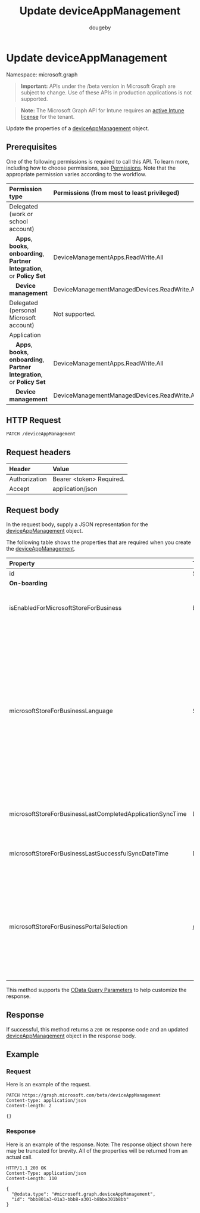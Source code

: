 ﻿---
title: "Update deviceAppManagement"
description: "Update the properties of a deviceAppManagement object."
author: "dougeby"
localization_priority: Normal
ms.prod: "intune"
doc_type: apiPageType
---

# Update deviceAppManagement

Namespace: microsoft.graph

> **Important:** APIs under the /beta version in Microsoft Graph are subject to change. Use of these APIs in production applications is not supported.

> **Note:** The Microsoft Graph API for Intune requires an [active Intune license](https://go.microsoft.com/fwlink/?linkid=839381) for the tenant.

Update the properties of a [deviceAppManagement](../resources/intune-shared-deviceappmanagement.md) object.

## Prerequisites

One of the following permissions is required to call this API. To learn more, including how to choose permissions, see [Permissions](/graph/permissions-reference).  Note that the appropriate permission varies according to the workflow.

| Permission type                                                                               | Permissions (from most to least privileged)  |
| :-------------------------------------------------------------------------------------------- | :------------------------------------------- |
| Delegated (work or school account)                                                            |                                              |
| &nbsp; &nbsp; **Apps**, **books**, **onboarding**, **Partner Integration**, or **Policy Set** | DeviceManagementApps.ReadWrite.All           |
| &nbsp; &nbsp; **Device management**                                                           | DeviceManagementManagedDevices.ReadWrite.All |
| Delegated (personal Microsoft account)                                                        | Not supported.                               |
| Application                                                                                   |                                              |
| &nbsp; &nbsp; **Apps**, **books**, **onboarding**, **Partner Integration**, or **Policy Set** | DeviceManagementApps.ReadWrite.All           |
| &nbsp; &nbsp; **Device management**                                                           | DeviceManagementManagedDevices.ReadWrite.All |

## HTTP Request

<!-- {
  "blockType": "ignored"
}
-->

```http
PATCH /deviceAppManagement
```

## Request headers

| Header        | Value                          |
| :------------ | :----------------------------- |
| Authorization | Bearer &lt;token&gt; Required. |
| Accept        | application/json               |

## Request body

In the request body, supply a JSON representation for the [deviceAppManagement](../resources/intune-shared-deviceappmanagement.md) object.

The following table shows the properties that are required when you create the [deviceAppManagement](../resources/intune-shared-deviceappmanagement.md).

| Property                                                  | Type                                                                                                                                 | Description                                                                                                                                                                                                                                                                                                                                                                                                                                                                                            |
| :-------------------------------------------------------- | :----------------------------------------------------------------------------------------------------------------------------------- | :----------------------------------------------------------------------------------------------------------------------------------------------------------------------------------------------------------------------------------------------------------------------------------------------------------------------------------------------------------------------------------------------------------------------------------------------------------------------------------------------------- |
| id                                                        | String                                                                                                                               | Key of the entity.                                                                                                                                                                                                                                                                                                                                                                                                                                                                                     |
| **On-boarding**                                           |                                                                                                                                      |                                                                                                                                                                                                                                                                                                                                                                                                                                                                                                        |
| isEnabledForMicrosoftStoreForBusiness                     | Boolean                                                                                                                              | Whether the account is enabled for syncing applications from the Microsoft Store for Business.                                                                                                                                                                                                                                                                                                                                                                                                         |
| microsoftStoreForBusinessLanguage                         | String                                                                                                                               | The locale information used to sync applications from the Microsoft Store for Business. Cultures that are specific to a country/region. The names of these cultures follow RFC 4646 (Windows Vista and later). The format is <languagecode2>-<country/regioncode2>, where <languagecode2> is a lowercase two-letter code derived from ISO 639-1 and <country/regioncode2> is an uppercase two-letter code derived from ISO 3166. For example, en-US for English (United States) is a specific culture. |
| microsoftStoreForBusinessLastCompletedApplicationSyncTime | DateTimeOffset                                                                                                                       | The last time an application sync from the Microsoft Store for Business was completed.                                                                                                                                                                                                                                                                                                                                                                                                                 |
| microsoftStoreForBusinessLastSuccessfulSyncDateTime       | DateTimeOffset                                                                                                                       | The last time the apps from the Microsoft Store for Business were synced successfully for the account.                                                                                                                                                                                                                                                                                                                                                                                                 |
| microsoftStoreForBusinessPortalSelection                  | [microsoftStoreForBusinessPortalSelectionOptions](../resources/intune-onboarding-microsoftstoreforbusinessportalselectionoptions.md) | The end user portal information is used to sync applications from the Microsoft Store for Business to Intune Company Portal. There are three options to pick from \['Company portal only', 'Company portal and private store', 'Private store only'\]. Possible values are: `none`, `companyPortal`, `privateStore`.                                                                                                                                                                                   |

This method supports the [OData Query Parameters](/graph/query-parameters) to help customize the response.

## Response

If successful, this method returns a `200 OK` response code and an updated [deviceAppManagement](../resources/intune-shared-deviceappmanagement.md) object in the response body.

## Example

### Request

Here is an example of the request.

```http
PATCH https://graph.microsoft.com/beta/deviceAppManagement
Content-type: application/json
Content-length: 2

{}
```

### Response

Here is an example of the response. Note: The response object shown here may be truncated for brevity. All of the properties will be returned from an actual call.

```http
HTTP/1.1 200 OK
Content-Type: application/json
Content-Length: 110

{
  "@odata.type": "#microsoft.graph.deviceAppManagement",
  "id": "bbb801a3-01a3-bbb8-a301-b8bba301b8bb"
}
```